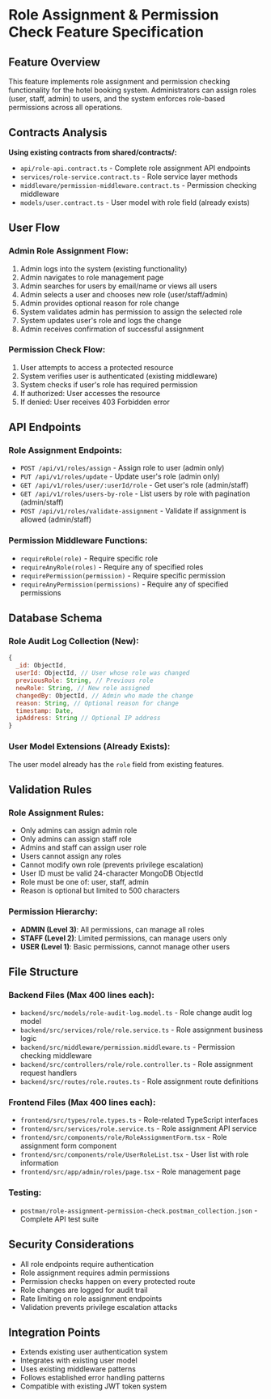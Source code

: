 # Role Assignment & Permission Check Feature Specification

## Feature Overview
This feature implements role assignment and permission checking functionality for the hotel booking system. Administrators can assign roles (user, staff, admin) to users, and the system enforces role-based permissions across all operations.

## Contracts Analysis
**Using existing contracts from shared/contracts/:**
- `api/role-api.contract.ts` - Complete role assignment API endpoints
- `services/role-service.contract.ts` - Role service layer methods
- `middleware/permission-middleware.contract.ts` - Permission checking middleware
- `models/user.contract.ts` - User model with role field (already exists)

## User Flow

### Admin Role Assignment Flow:
1. Admin logs into the system (existing functionality)
2. Admin navigates to role management page
3. Admin searches for users by email/name or views all users
4. Admin selects a user and chooses new role (user/staff/admin)
5. Admin provides optional reason for role change
6. System validates admin has permission to assign the selected role
7. System updates user's role and logs the change
8. Admin receives confirmation of successful assignment

### Permission Check Flow:
1. User attempts to access a protected resource
2. System verifies user is authenticated (existing middleware)
3. System checks if user's role has required permission
4. If authorized: User accesses the resource
5. If denied: User receives 403 Forbidden error

## API Endpoints

### Role Assignment Endpoints:
- `POST /api/v1/roles/assign` - Assign role to user (admin only)
- `PUT /api/v1/roles/update` - Update user's role (admin only)
- `GET /api/v1/roles/user/:userId/role` - Get user's role (admin/staff)
- `GET /api/v1/roles/users-by-role` - List users by role with pagination (admin/staff)
- `POST /api/v1/roles/validate-assignment` - Validate if assignment is allowed (admin/staff)

### Permission Middleware Functions:
- `requireRole(role)` - Require specific role
- `requireAnyRole(roles)` - Require any of specified roles
- `requirePermission(permission)` - Require specific permission
- `requireAnyPermission(permissions)` - Require any of specified permissions

## Database Schema

### Role Audit Log Collection (New):
```javascript
{
  _id: ObjectId,
  userId: ObjectId, // User whose role was changed
  previousRole: String, // Previous role
  newRole: String, // New role assigned
  changedBy: ObjectId, // Admin who made the change
  reason: String, // Optional reason for change
  timestamp: Date,
  ipAddress: String // Optional IP address
}
```

### User Model Extensions (Already Exists):
The user model already has the `role` field from existing features.

## Validation Rules

### Role Assignment Rules:
- Only admins can assign admin role
- Only admins can assign staff role  
- Admins and staff can assign user role
- Users cannot assign any roles
- Cannot modify own role (prevents privilege escalation)
- User ID must be valid 24-character MongoDB ObjectId
- Role must be one of: user, staff, admin
- Reason is optional but limited to 500 characters

### Permission Hierarchy:
- **ADMIN (Level 3)**: All permissions, can manage all roles
- **STAFF (Level 2)**: Limited permissions, can manage users only
- **USER (Level 1)**: Basic permissions, cannot manage other users

## File Structure

### Backend Files (Max 400 lines each):
- `backend/src/models/role-audit-log.model.ts` - Role change audit log model
- `backend/src/services/role/role.service.ts` - Role assignment business logic
- `backend/src/middleware/permission.middleware.ts` - Permission checking middleware
- `backend/src/controllers/role/role.controller.ts` - Role assignment request handlers
- `backend/src/routes/role.routes.ts` - Role assignment route definitions

### Frontend Files (Max 400 lines each):
- `frontend/src/types/role.types.ts` - Role-related TypeScript interfaces
- `frontend/src/services/role.service.ts` - Role assignment API service
- `frontend/src/components/role/RoleAssignmentForm.tsx` - Role assignment form component
- `frontend/src/components/role/UserRoleList.tsx` - User list with role information
- `frontend/src/app/admin/roles/page.tsx` - Role management page

### Testing:
- `postman/role-assignment-permission-check.postman_collection.json` - Complete API test suite

## Security Considerations
- All role endpoints require authentication
- Role assignment requires admin permissions
- Permission checks happen on every protected route
- Role changes are logged for audit trail
- Rate limiting on role assignment endpoints
- Validation prevents privilege escalation attacks

## Integration Points
- Extends existing user authentication system
- Integrates with existing user model
- Uses existing middleware patterns
- Follows established error handling patterns
- Compatible with existing JWT token system
